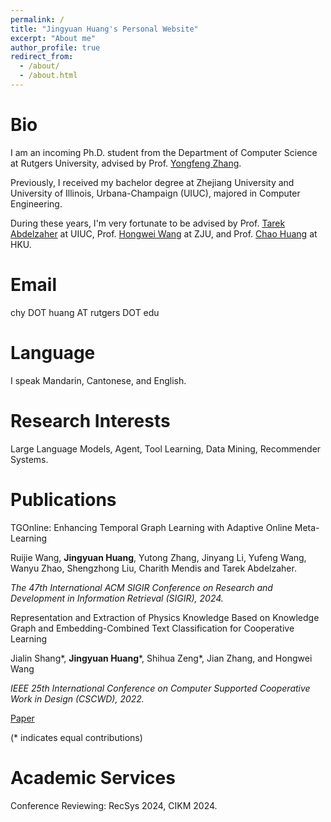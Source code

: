 ```yaml
---
permalink: /
title: "Jingyuan Huang's Personal Website"
excerpt: "About me"
author_profile: true
redirect_from: 
  - /about/
  - /about.html
---
```



Bio
======
I am an incoming Ph.D. student from the Department of Computer Science at Rutgers University, advised by Prof. [Yongfeng Zhang](https://www.yongfeng.me/). 

Previously, I received my bachelor degree at Zhejiang University and University of Illinois, Urbana-Champaign (UIUC), majored in Computer Engineering.

During these years, I'm very fortunate to be advised by Prof. [Tarek Abdelzaher](http://abdelzaher.cs.illinois.edu/) at UIUC, Prof. [Hongwei Wang](https://person.zju.edu.cn/en/hwang) at ZJU, and Prof. [Chao Huang](https://sites.google.com/view/chaoh) at HKU.

Email
======
chy DOT huang AT rutgers DOT edu

Language
======
I speak Mandarin, Cantonese, and English.

Research Interests
======
Large Language Models, Agent, Tool Learning, Data Mining, Recommender Systems.

<!--img src="../images/wordcloud.jpg" width="500" height="500"-->

Publications
======
TGOnline: Enhancing Temporal Graph Learning with Adaptive Online Meta-Learning

Ruijie Wang, **Jingyuan Huang**, Yutong Zhang, Jinyang Li, Yufeng Wang, Wanyu Zhao, Shengzhong Liu, Charith Mendis and Tarek Abdelzaher.

*The 47th International ACM SIGIR Conference on Research and Development in Information Retrieval (SIGIR), 2024.*


Representation and Extraction of Physics Knowledge Based on Knowledge Graph and Embedding-Combined Text Classification for Cooperative Learning

Jialin Shang\*, **Jingyuan Huang**\*, Shihua Zeng\*, Jian Zhang, and Hongwei Wang

*IEEE 25th International Conference on Computer Supported Cooperative Work in Design (CSCWD), 2022.*

[Paper](https://ieeexplore.ieee.org/abstract/document/9776230/) 

(* indicates equal contributions)

Academic Services
======
Conference Reviewing: RecSys 2024, CIKM 2024.

<!--
Dataset
======
### ZJUI-Phys Dataset

An interdisciplinary dataset related to a combination of education and AI. The collaborative signals are of great research value.
[ZJUI-Phys Dataset](https://github.com/Luckfort/ZJUI-Phys)
-->
